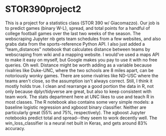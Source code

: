 # STOR390project2

This is a project for a statistics class (STOR 390 w/ Giacomazzo). Our job is to predict games (binary W-L), spread, and total points for a handful of college football games over the last two weeks of the season. The webscraping Jupyter nb gets team schedules from a few websites, and also grabs data from the sports-reference Python API. I also just added a "team_distances" notebook that calculates distance between teams by webscraping from wiki and a mapping website. I would've used a maps API to make it easy on myself, but Google makes you pay to use it with no free queries. Oh well. Distance might be worth adding as a variable because rivalries like Duke-UNC, where the two schools are 8 miles apart, can be notoriously wonky games. There are some rivalries like ND-USC where the teams aren't close, so the assumption isn't always correct. Still, I think it mostly holds true. 
I clean and rearrange a good portion the data in R, not only because dplyr/tidyverse are great, but also to keep consistent with team work. The stats department here at UNC likes to use and teach R in most classes. The R notebook also contains some very simple models: a baseline logistic regression and xgboost binary classifier. Neither are particularly great (55% and 75%, respectively). The xgboost Jupyter notebooks predict total and spread--they seem to work decently well. The win_loss_classifier is a neural net built in Keras, and gets around 83% accuracy. 

